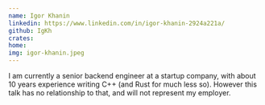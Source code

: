 ```yaml
---
name: Igor Khanin
linkedin: https://www.linkedin.com/in/igor-khanin-2924a221a/
github: IgKh
crates:
home:
img: igor-khanin.jpeg
---
```


I am currently a senior backend engineer at a startup company, with about 10 years experience writing C++ (and Rust for much less so). However this talk has no relationship to that, and will not represent my employer.
